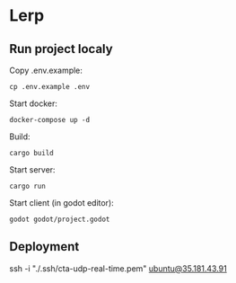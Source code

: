 # Lerp

## Run project localy

Copy .env.example:

```
cp .env.example .env
```

Start docker:

```
docker-compose up -d
```

Build:

```
cargo build
```

Start server:

```
cargo run
```

Start client (in godot editor):

```
godot godot/project.godot
```

## Deployment

ssh -i "./.ssh/cta-udp-real-time.pem" ubuntu@35.181.43.91









